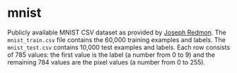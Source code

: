 # mnist

Publicly available MNIST CSV dataset as provided by [Joseph Redmon]. The
`mnist_train.csv` file contains the 60,000 training examples and labels. The
`mnist_test.csv` contains 10,000 test examples and labels. Each row consists of
785 values: the first value is the label (a number from 0 to 9) and the
remaining 784 values are the pixel values (a number from 0 to 255).

[Joseph Redmon]: https://pjreddie.com/projects/mnist-in-csv
